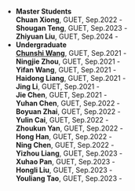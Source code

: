 - <strong>Master Students</strong>  <br>
  **Chuan Xiong**, GUET, Sep.2022 -  <br>
  **Shougan Teng**, GUET, Sep.2023 - <br>
  **Zhiyuan Liu**, GUET, Sep.2024 -  <br>
 - <strong>Undergraduate</strong>  <br>
  [**Chunshi Wang**](https://github.com/AiEson), GUET, Sep.2021 -  <br>
  **Ningjie Zhou**, GUET, Sep.2021 - <br>
  **Yifan Wang**, GUET, Sep.2021 -  <br>
  **Haidong Liang**, GUET, Sep.2021 -  <br>
  **Jing Li**, GUET, Sep.2021 -  <br>
  **Jie Chen**, GUET, Sep.2021 -  <br>
  **Yuhan Chen**, GUET, Sep.2022 -  <br>
  **Boyuan Zhai**, GUET, Sep.2022 -  <br>
  **Yulin Cai**, GUET, Sep.2022 -  <br>
  **Zhoukun Yan**, GUET, Sep.2022 -  <br>
  **Hong Han**, GUET, Sep.2022 -  <br>
  **Ning Chen**, GUET, Sep.2022 -  <br>
  **Yizhou Liang**, GUET, Sep.2023 -  <br>
  **Xuhao Pan**, GUET, Sep.2023 -  <br>
   **Hongli Liu**, GUET, Sep.2023 -  <br>
  **Youliang Tao**, GUET, Sep.2023 -  <br>